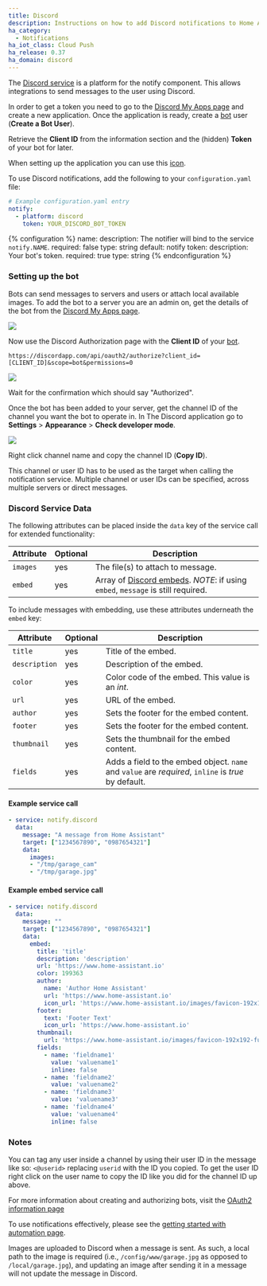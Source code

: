 ```yaml
---
title: Discord
description: Instructions on how to add Discord notifications to Home Assistant.
ha_category:
  - Notifications
ha_iot_class: Cloud Push
ha_release: 0.37
ha_domain: discord
---
```


The [Discord service](https://discordapp.com/) is a platform for the notify component. This allows integrations to send messages to the user using Discord.

In order to get a token you need to go to the [Discord My Apps page](https://discordapp.com/developers/applications/me) and create a new application. Once the application is ready, create a [bot](https://discordapp.com/developers/docs/topics/oauth2#bots) user (**Create a Bot User**).

Retrieve the **Client ID** from the information section and the (hidden) **Token** of your bot for later.

When setting up the application you can use this [icon](/images/favicon-192x192-full.png).

To use Discord notifications, add the following to your `configuration.yaml` file:

```yaml
# Example configuration.yaml entry
notify:
  - platform: discord
    token: YOUR_DISCORD_BOT_TOKEN
```

{% configuration %}
name:
  description: The notifier will bind to the service `notify.NAME`.
  required: false
  type: string
  default: notify
token:
  description: Your bot's token.
  required: true
  type: string
{% endconfiguration %}

### Setting up the bot

Bots can send messages to servers and users or attach local available images. To add the bot to a server you are an admin on, get the details of the bot from the [Discord My Apps page](https://discordapp.com/developers/applications/me).

<p class='img'>
  <img src='/images/screenshots/discord-bot.png' />
</p>

Now use the Discord Authorization page with the **Client ID** of your [bot](https://discordapp.com/developers/docs/topics/oauth2#bots).

`https://discordapp.com/api/oauth2/authorize?client_id=[CLIENT_ID]&scope=bot&permissions=0`

<p class='img'>
  <img src='/images/screenshots/discord-auth.png' />
</p>

Wait for the confirmation which should say "Authorized".

Once the bot has been added to your server, get the channel ID of the channel you want the bot to operate in. In The Discord application go to **Settings** > **Appearance** > **Check developer mode**.

<p class='img'>
  <img src='/images/screenshots/discord-api.png' />
</p>

Right click channel name and copy the channel ID (**Copy ID**).

This channel or user ID has to be used as the target when calling the notification service. Multiple channel or user IDs can be specified, across multiple servers or direct messages.

### Discord Service Data

The following attributes can be placed inside the `data` key of the service call for extended functionality:

| Attribute              | Optional | Description |
| ---------------------- | -------- | ----------- |
| `images`               |      yes | The file(s) to attach to message.
| `embed`                |      yes | Array of [Discord embeds](https://discordpy.readthedocs.io/en/latest/api.html#embed). *NOTE*: if using `embed`, `message` is still required.


To include messages with embedding, use these attributes underneath the `embed` key:

| Attribute              | Optional | Description |
| ---------------------- | -------- | ----------- |
| `title`                    |      yes  | Title of the embed.
| `description`               |      yes | Description of the embed.
| `color`                    |      yes  | Color code of the embed.  This value is an *int*.
| `url`               |      yes | URL of the embed.
| `author`                    |      yes  | Sets the footer for the embed content.
| `footer`               |      yes | Sets the footer for the embed content.
| `thumbnail`               |      yes | Sets the thumbnail for the embed content.
| `fields`               |      yes | Adds a field to the embed object.  `name` and `value` are *required*, `inline` is *true* by default.


#### Example service call

```yaml
- service: notify.discord
  data:
    message: "A message from Home Assistant"
    target: ["1234567890", "0987654321"]
    data:
      images: 
      - "/tmp/garage_cam"
      - "/tmp/garage.jpg"
```

#### Example embed service call
```yaml
- service: notify.discord
  data:
    message: ""
    target: ["1234567890", "0987654321"]
    data:
      embed:
        title: 'title'
        description: 'description'
        url: 'https://www.home-assistant.io'
        color: 199363
        author:
          name: 'Author Home Assistant'
          url: 'https://www.home-assistant.io'
          icon_url: 'https://www.home-assistant.io/images/favicon-192x192-full.png'
        footer:
          text: 'Footer Text'
          icon_url: 'https://www.home-assistant.io'
        thumbnail:
          url: 'https://www.home-assistant.io/images/favicon-192x192-full.png'
        fields:
          - name: 'fieldname1'
            value: 'valuename1'
            inline: false
          - name: 'fieldname2'
            value: 'valuename2'
          - name: 'fieldname3'
            value: 'valuename3'
          - name: 'fieldname4'
            value: 'valuename4'
            inline: false
```

### Notes

You can tag any user inside a channel by using their user ID in the message like so: `<@userid>` replacing `userid` with the ID you copied. To get the user ID right click on the user name to copy the ID like you did for the channel ID up above.

For more information about creating and authorizing bots, visit the [OAuth2 information page](https://discordapp.com/developers/docs/topics/oauth2)

To use notifications effectively, please see the [getting started with automation page](/getting-started/automation/).

Images are uploaded to Discord when a message is sent. As such, a local path to the image is required (i.e., `/config/www/garage.jpg` as opposed to `/local/garage.jpg`), and updating an image after sending it in a message will not update the message in Discord.
